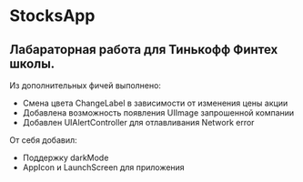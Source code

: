 # StocksApp

Лабараторная работа для Тинькофф Финтех школы.
-----------------------------------
Из дополнительных фичей выполнено:
* Cмена цвета ChangeLabel в зависимости от изменения цены акции
* Добавлена возможность появления UIImage запрошенной компании
* Добавлен UIAlertController для отлавливания Network error

От себя добавил:
* Поддержку darkMode
* AppIcon и LaunchScreen для приложения
